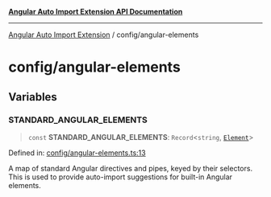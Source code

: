 [**Angular Auto Import Extension API Documentation**](../README.md)

***

[Angular Auto Import Extension](../README.md) / config/angular-elements

# config/angular-elements

## Variables

### STANDARD\_ANGULAR\_ELEMENTS

> `const` **STANDARD\_ANGULAR\_ELEMENTS**: `Record`\<`string`, [`Element`](../types/angular.md#element)\>

Defined in: [config/angular-elements.ts:13](https://github.com/ngx-rock/vscode-angular-auto-import/blob/main/src/config/angular-elements.ts#L13)

A map of standard Angular directives and pipes, keyed by their selectors.
This is used to provide auto-import suggestions for built-in Angular elements.
